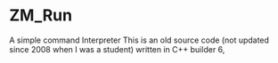 # ZM_Run
A simple command Interpreter 
This is an old source code (not updated since 2008 when I was a student) written in C++ builder 6,
